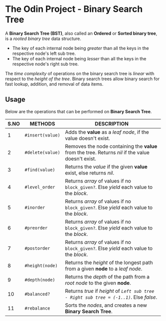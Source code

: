 # The Odin Project - Binary Search Tree

A **Binary Search Tree (BST)**, also called an **Ordered** or **Sorted binary tree**, is a *rooted binary tree* data structure.

- The key of each internal node being *greater* than all the keys in the respective node's left sub tree.
- The key of each internal node being *lesser* than all the keys in the respective node's right sub tree.

The *time complexity* of operations on the binary search tree is *linear* with respect to the *height of the tree*.
Binary search trees allow binary search for fast lookup, addition, and removal of data items.

## Usage

Below are the operations that can be performed on **Binary Search Tree**.

|  **S.NO**  |         **METHODS**        |                                         **DESCRIPTION**                                             |
| ---------- | -------------------------- | --------------------------------------------------------------------------------------------------- |
| 1          | `#insert(value)`           | Adds the **value** as a *leaf node*, if the value doesn't exist.                                    |
| 2          | `#delete(value)`           | Removes the node containing the **value** from the tree. Returns *nil* if the value doesn't exist.  |
| 3          | `#find(value)`             | Returns the *value* if the given **value** exist, else returns *nil*.                               |
| 4          | `#level_order`             | Returns *array* of values if no `block_given?`. Else *yield* each value to the *block*.             |
| 5          | `#inorder`                 | Returns *array* of values if no `block_given?`. Else *yield* each value to the *block*.             |
| 6          | `#preorder`                | Returns *array* of values if no `block_given?`. Else *yield* each value to the *block*.             |
| 7          | `#postorder`               | Returns *array* of values if no `block_given?`. Else *yield* each value to the *block*.             |
| 8          | `#height(node)`            | Returns the *height* of the longest path from a given **node** to a *leaf node*.                    |
| 9          | `#depth(node)`             | Returns the *depth* of the path from a *root node* to the given **node**.                           |
| 10         | `#balanced?`               | Returns *true* if *height* of *`Left sub tree - Right sub tree = (-1..1)`*. Else *false*.           |
| 11         | `#rebalance`               | Sorts the *nodes*, and creates a new **Binary Search Tree**.                                        |
